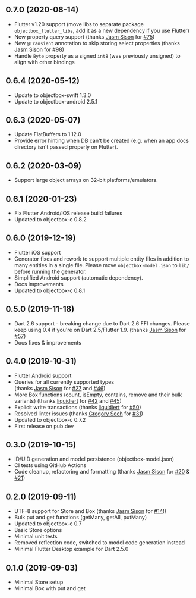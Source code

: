 0.7.0 (2020-08-14)
------------------
* Flutter v1.20 support 
    (move libs to separate package `objectbox_flutter_libs`, add it as a new dependency if you use Flutter) 
* New property query support 
    (thanks [Jasm Sison](https://github.com/Buggaboo) for [#75](https://github.com/objectbox/objectbox-dart/pull/75))
* New `@Transient` annotation to skip storing select properties 
    (thanks [Jasm Sison](https://github.com/Buggaboo) for [#98](https://github.com/objectbox/objectbox-dart/pull/98))
* Handle `Byte` property as a signed `int8` (was previously unsigned) to align with other bindings 

0.6.4 (2020-05-12)
------------------
* Update to objectbox-swift 1.3.0
* Update to objectbox-android 2.5.1

0.6.3 (2020-05-07)
------------------
* Update FlatBuffers to 1.12.0
* Provide error hinting when DB can't be created (e.g. when an app docs directory isn't passed properly on Flutter).

0.6.2 (2020-03-09)
------------------
* Support large object arrays on 32-bit platforms/emulators.

0.6.1 (2020-01-23)
------------------
* Fix Flutter Android/iOS release build failures
* Updated to objectbox-c 0.8.2

0.6.0 (2019-12-19)
------------------
* Flutter iOS support
* Generator fixes and rework to support multiple entity files in addition to many entities in a single file. 
    Please move `objectbox-model.json` to `lib/` before running the generator. 
* Simplified Android support (automatic dependency).
* Docs improvements
* Updated to objectbox-c 0.8.1

0.5.0 (2019-11-18)
------------------
* Dart 2.6 support - breaking change due to Dart 2.6 FFI changes.
  Please keep using 0.4 if you're on Dart 2.5/Flutter 1.9. 
  (thanks [Jasm Sison](https://github.com/Buggaboo) for [#57](https://github.com/objectbox/objectbox-dart/pull/57))
* Docs fixes & improvements

0.4.0 (2019-10-31)
------------------
* Flutter Android support
* Queries for all currently supported types  
    (thanks [Jasm Sison](https://github.com/Buggaboo) for [#27](https://github.com/objectbox/objectbox-dart/pull/27) and [#46](https://github.com/objectbox/objectbox-dart/pull/46))
* More Box functions (count, isEmpty, contains, remove and their bulk variants)
    (thanks [liquidiert](https://github.com/liquidiert) for [#42](https://github.com/objectbox/objectbox-dart/pull/42) and [#45](https://github.com/objectbox/objectbox-dart/pull/45))
* Explicit write transactions
    (thanks [liquidiert](https://github.com/liquidiert) for [#50](https://github.com/objectbox/objectbox-dart/pull/50))
* Resolved linter issues
    (thanks [Gregory Sech](https://github.com/GregorySech) for [#31](https://github.com/objectbox/objectbox-dart/pull/31))
* Updated to objectbox-c 0.7.2
* First release on pub.dev

0.3.0 (2019-10-15)
------------------
* ID/UID generation and model persistence (objectbox-model.json)
* CI tests using GitHub Actions
* Code cleanup, refactoring and formatting 
    (thanks [Jasm Sison](https://github.com/Buggaboo) for [#20](https://github.com/objectbox/objectbox-dart/pull/20) & [#21](https://github.com/objectbox/objectbox-dart/pull/21))

0.2.0 (2019-09-11)
------------------
* UTF-8 support for Store and Box 
    (thanks [Jasm Sison](https://github.com/Buggaboo) for [#14](https://github.com/objectbox/objectbox-dart/pull/14)!)
* Bulk put and get functions (getMany, getAll, putMany)
* Updated to objectbox-c 0.7
* Basic Store options
* Minimal unit tests
* Removed reflection code, switched to model code generation instead
* Minimal Flutter Desktop example for Dart 2.5.0

0.1.0 (2019-09-03)
------------------
* Minimal Store setup
* Minimal Box with put and get
